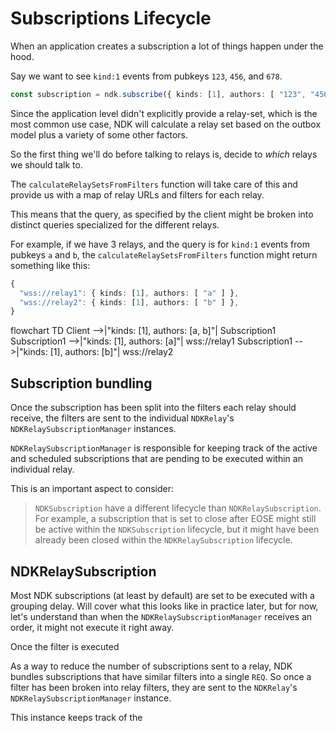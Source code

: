 # Subscriptions Lifecycle
When an application creates a subscription a lot of things happen under the hood.

Say we want to see `kind:1` events from pubkeys `123`, `456`, and `678`.

```ts
const subscription = ndk.subscribe({ kinds: [1], authors: [ "123", "456", "678" ]})
```

Since the application level didn't explicitly provide a relay-set, which is the most common use case, NDK will calculate a relay set based on the outbox model plus a variety of some other factors.

So the first thing we'll do before talking to relays is, decide to *which* relays we should talk to.

The `calculateRelaySetsFromFilters` function will take care of this and provide us with a map of relay URLs and filters for each relay.

This means that the query, as specified by the client might be broken into distinct queries specialized for the different relays.

For example, if we have 3 relays, and the query is for `kind:1` events from pubkeys `a` and `b`, the `calculateRelaySetsFromFilters` function might return something like this:

```ts
{
  "wss://relay1": { kinds: [1], authors: [ "a" ] },
  "wss://relay2": { kinds: [1], authors: [ "b" ] },
}
```

flowchart TD
    Client -->|"kinds: [1], authors: [a, b]"| Subscription1
    Subscription1 -->|"kinds: [1], authors: [a]"| wss://relay1
    Subscription1 -->|"kinds: [1], authors: [b]"| wss://relay2

## Subscription bundling
Once the subscription has been split into the filters each relay should receive, the filters are sent to the individual `NDKRelay`'s `NDKRelaySubscriptionManager` instances.

`NDKRelaySubscriptionManager` is responsible for keeping track of the active and scheduled subscriptions that are pending to be executed within an individual relay.

This is an important aspect to consider:

> `NDKSubscription` have a different lifecycle than `NDKRelaySubscription`. For example, a subscription that is set to close after EOSE might still be active within the `NDKSubscription` lifecycle, but it might have been already been closed within the `NDKRelaySubscription` lifecycle.

## NDKRelaySubscription
Most NDK subscriptions (at least by default) are set to be executed with a grouping delay. Will cover what this looks like in practice later, but for now, let's understand than when the `NDKRelaySubscriptionManager` receives an order, it might not execute it right away.

Once the filter is executed

As a way to reduce the number of subscriptions sent to a relay, NDK bundles subscriptions that have similar filters into a single `REQ`. So once a filter has been broken into relay filters, they are sent to the `NDKRelay`'s `NDKRelaySubscriptionManager` instance.

This instance keeps track of the 